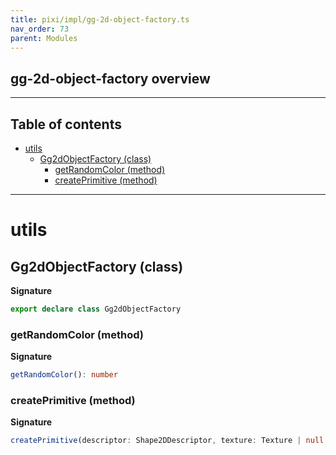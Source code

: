 ```yaml
---
title: pixi/impl/gg-2d-object-factory.ts
nav_order: 73
parent: Modules
---
```


## gg-2d-object-factory overview

---

<h2 class="text-delta">Table of contents</h2>

- [utils](#utils)
  - [Gg2dObjectFactory (class)](#gg2dobjectfactory-class)
    - [getRandomColor (method)](#getrandomcolor-method)
    - [createPrimitive (method)](#createprimitive-method)

---

# utils

## Gg2dObjectFactory (class)

**Signature**

```ts
export declare class Gg2dObjectFactory
```

### getRandomColor (method)

**Signature**

```ts
getRandomColor(): number
```

### createPrimitive (method)

**Signature**

```ts
createPrimitive(descriptor: Shape2DDescriptor, texture: Texture | null = null): Gg2dObject
```
